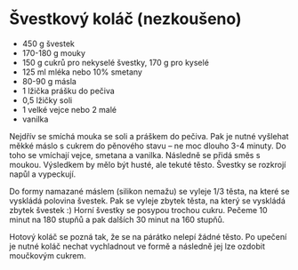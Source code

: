 # Švestkový koláč (nezkoušeno)

* 450 g švestek
* 170-180 g mouky
* 150 g cukrů pro nekyselé švestky, 170 g pro kyselé
* 125 ml mléka nebo 10% smetany
* 80-90 g másla
* 1 lžička prášku do pečiva
* 0,5 lžičky soli
* 1 velké vejce nebo 2 malé
* vanilka

Nejdřív se smíchá mouka se soli a práškem do pečiva. Pak je nutné vyšlehat měkké máslo s cukrem do pěnového stavu – 
ne moc dlouho 3-4 minuty. Do toho se vmíchají vejce, smetana a vanilka. Následně se přidá směs s moukou. 
Výsledkem by mělo být husté, ale tekuté těsto. Švestky se rozkrojí napůl a vypeckují. 

Do formy namazané máslem (silikon nemažu) se vyleje 1/3 těsta, na které se vyskládá 
polovina švestek. Pak se vyleje zbytek těsta, na který se vyskládá zbytek švestek :) 
Horní švestky se posypou trochou cukru. Pečeme 10 minut na 180 stupňů a pak dalších 30 minut na 160 stupňů.

Hotový koláč se pozná tak, že se na párátko nelepí žádné těsto. Po upečení je nutné koláč nechat vychladnout 
ve formě a následně jej lze ozdobit moučkovým cukrem.